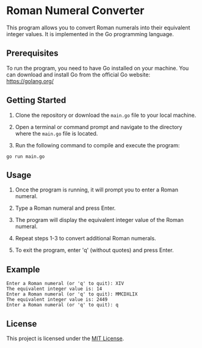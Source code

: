 # Roman Numeral Converter

This program allows you to convert Roman numerals into their equivalent integer values. It is implemented in the Go programming language.

## Prerequisites

To run the program, you need to have Go installed on your machine. You can download and install Go from the official Go website: https://golang.org/

## Getting Started

1. Clone the repository or download the `main.go` file to your local machine.

2. Open a terminal or command prompt and navigate to the directory where the `main.go` file is located.

3. Run the following command to compile and execute the program:
```
go run main.go
```

## Usage

1. Once the program is running, it will prompt you to enter a Roman numeral.

2. Type a Roman numeral and press Enter.

3. The program will display the equivalent integer value of the Roman numeral.

4. Repeat steps 1-3 to convert additional Roman numerals.

5. To exit the program, enter 'q' (without quotes) and press Enter.

## Example

```
Enter a Roman numeral (or 'q' to quit): XIV
The equivalent integer value is: 14
Enter a Roman numeral (or 'q' to quit): MMCDXLIX
The equivalent integer value is: 2449
Enter a Roman numeral (or 'q' to quit): q
```

## License

This project is licensed under the [MIT License](LICENSE).
